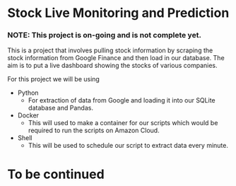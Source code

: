 <h1> Stock Live Monitoring and Prediction </h1>

<h3> NOTE: This project is on-going and is not complete yet.</h3>
<p>
  This is a project that involves pulling stock information by scraping the stock information from Google Finance and then load in our database.
  The aim is to put a live dashboard showing the stocks of various companies.
</p>

For this project we will be using
<ul>
  <li> Python 
     <ul>
       <li> For extraction of data from Google and loading it into our SQLite database and Pandas. </li>
    </ul>
  </li>
  <li> Docker 
    <ul>
      <li> This will used to make a container for our scripts which would be required to run the scripts on Amazon Cloud. </li>
    </ul>
  </li>
  <li> Shell 
    <ul>
      <li> This will be used to schedule our script to extract data every minute. </li>
    </ul>
  </li>
</ul>

<h1> To be continued </h1>

